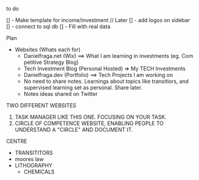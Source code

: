 to do

[] - Make template for income/investment // Later
[] - add logos on sidebar
[] - connect to sql db
[] - Fill with real data

Plan

- Websites (Whats each for)
  - Danielfraga.net (Wix) ==> What I am learning in investments (eg. Com petitive Strategy Blog)
  - Tech Investment Blog (Personal Hosted) => My TECH Investments
  - Danielfraga.dev (Portfolio) ==> Tech Projects I am working on
  - No need to share notes. Learnings about topics like transitiors, and supervised learning set as personal. Share later.
  - Notes ideas shared on Twitter

TWO DIFFERENT WEBSITES

1. TASK MANAGER LIKE THIS ONE. FOCUSING ON YOUR TASK.
2. CIRCLE OF COMPETENCE WEBSITE, ENABLING PEOPLE TO UNDERSTAND A "CIRCLE" AND DOCUMENT IT.

CENTRE

- TRANSITITORS
- moores law
- LITHOGRAPHY
  - CHEMICALS
